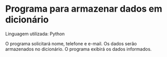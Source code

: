 # Programa para armazenar dados em dicionário

Linguagem utilizada: Python

O programa solicitará nome, telefone e e-mail.
Os dados serão armazenados no dicionário.
O programa exibirá os dados informados.

